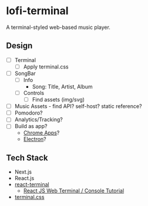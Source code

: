 # lofi-terminal

A terminal-styled web-based music player.

## Design

- [ ] Terminal
    - [ ] Apply terminal.css
- [ ] SongBar
    - [ ] Info
        - Song: Title, Artist, Album
    - [ ] Controls
        - [ ] Find assets (img/svg)
- [ ] Music Assets - find API? self-host? static reference?
- [ ] Pomodoro?
- [ ] Analytics/Tracking?
- [ ] Build as app?
    - [Chrome Apps](https://developer.chrome.com/docs/apps/overview)?
    - [Electron](https://www.electronjs.org/)?

## Tech Stack

- Next.js
- React.js
- [react-terminal](https://github.com/bony2023/react-terminal)
    - [React JS Web Terminal / Console Tutorial](https://www.youtube.com/watch?v=HVVNR96GhPk)
- [terminal.css](https://github.com/Gioni06/terminal.css/)